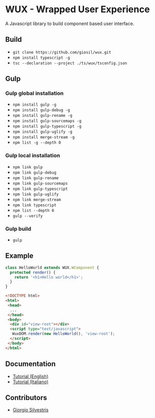 # WUX - Wrapped User Experience 

A Javascript library to build component based user interface.

## Build

- `git clone https://github.com/giosil/wux.git`
- `npm install typescript -g`
- `tsc --declaration --project ./ts/wux/tsconfig.json`

## Gulp

### Gulp global installation

- `npm install gulp -g`
- `npm install gulp-debug -g`
- `npm install gulp-rename -g`
- `npm install gulp-sourcemaps -g`
- `npm install gulp-typescript -g`
- `npm install gulp-uglify -g`
- `npm install merge-stream -g`
- `npm list -g --depth 0`

### Gulp local installation

- `npm link gulp`
- `npm link gulp-debug`
- `npm link gulp-rename`
- `npm link gulp-sourcemaps`
- `npm link gulp-typescript`
- `npm link gulp-uglify`
- `npm link merge-stream`
- `npm link typescript`
- `npm list --depth 0`
- `gulp --verify`

### Gulp build

- `gulp`

## Example

```typescript
class HelloWorld extends WUX.WComponent {
  protected render() {
    return '<h1>Hello world</h1>';
  }
}
```

```html
<!DOCTYPE html>
<html>
 <head>
  ...
 </head>
 <body>
  <div id="view-root"></div>
  <script type="text/javascript">
   WuxDOM.render(new HelloWorld(), 'view-root');
  </script>
 </body>
</html>
```

## Documentation

- [Tutorial (English)](wux_tutorial-en.pdf)
- [Tutorial (Italiano)](wux_tutorial-it.pdf)

## Contributors

* [Giorgio Silvestris](https://github.com/giosil)
